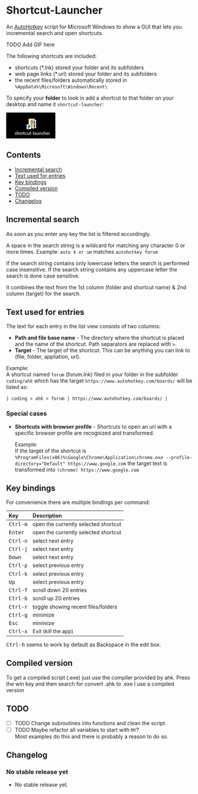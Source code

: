 # Shortcut-Launcher

An [AutoHotkey](https://www.autohotkey.com/) script for Microsoft Windows to show a GUI that lets you incremental search and open shortcuts.

TODO Add GIF here

The following shortcuts are included:

- shortcuts (\*.lnk) stored your folder and its subfolders
- web page links (\*.url) stored your folder and its subfolders
- the recent files/folders automatically stored in `%AppData%\Microsoft\Windows\Recent\`

To specify your **folder** to look in add a shortcut to that folder on your desktop and name it `shortcut-launcher`:

![shortcut launcher on the desktop](img/desktop-shortcut.png)

## Contents

- [Incremental search](#incremental-search)
- [Text used for entries](#text-used-for-entries)
- [Key bindings](#key-bindings)
- [Compiled version](#compiled-version)
- [TODO](#todo)
- [Changelog](#changelog)

## Incremental search

As soon as you enter any key the list is filtered accordingly.

A space in the search string is a wildcard for matching any character 0 or more times. Example: `auto k or um` matches `autohotkey forum`

If the search string contains only lowercase letters the search is performed case insensitive. If the search string contains any uppercase letter the search is done case sensitive.

It combines the text from the 1st column (folder and shortcut name) & 2nd column (target) for the search.

## Text used for entries

The text for each entry in the list view consists of two columns:

- **Path and file base name** - The directory where the shortcut is placed and the name of the shortcut. Path separators are replaced with `>`.
- **Target** - The target of the shortcut. This can be anything you can link to (file, folder, appliation, url).

Example:  
A shortcut named `forum` (forum.lnk) filed in your folder in the subfolder `coding/ahk` which has the target `https://www.autohotkey.com/boards/` will be listed as:

```text
| coding > ahk > forum | https://www.autohotkey.com/boards/ |
```

### Special cases

- **Shortcuts with browser profile** - Shortcuts to open an url with a specific browser profile are recognized and transformed.

  Example:  
  If the target of the shortcut is `%ProgramFiles(x86)%\Google\Chrome\Application\chrome.exe --profile-directory="Default" https://www.google.com` the target text is transformed into `(chrome) https://www.google.com`

## Key bindings

For convenience there are multiple bindings per command:

| Key               | Description                          |
| :---------------- | :----------------------------------- |
| <kbd>Ctrl-m</kbd> | open the currently selected shortcut |
| <kbd>Enter</kbd>  | open the currently selected shortcut |
| <kbd>Ctrl-n</kbd> | select next entry                    |
| <kbd>Ctrl-j</kbd> | select next entry                    |
| <kbd>Down</kbd>   | select next entry                    |
| <kbd>Ctrl-p</kbd> | select previous entry                |
| <kbd>Ctrl-k</kbd> | select previous entry                |
| <kbd>Up</kbd>     | select previous entry                |
| <kbd>Ctrl-f</kbd> | scroll down 20 entries               |
| <kbd>Ctrl-b</kbd> | scroll up 20 entries                 |
| <kbd>Ctrl-r</kbd> | toggle showing recent files/folders  |
| <kbd>Ctrl-g</kbd> | minimize                             |
| <kbd>Esc</kbd>    | minimize                             |
| <kbd>Ctrl-x</kbd> | Exit (kill the app)                  |

<kbd>Ctrl-h</kbd> seems to work by default as Backspace in the edit box.

## Compiled version

To get a compiled script (.exe) just use the compiler provided by ahk. Press the win key and then search for convert .ahk to .exe
I use a compiled version 

## TODO

- [ ] TODO Change subroutines into functions and clean the script.
- [ ] TODO Maybe refactor all variables to start with `MY`?  
  Most examples do this and there is probably a reason to do so.
  
## Changelog

### No stable release yet

- No stable release yet.